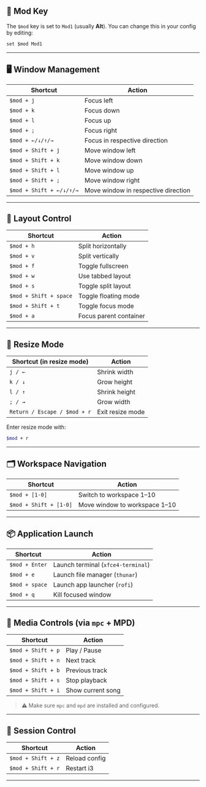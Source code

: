

## 🧠 Mod Key

The `$mod` key is set to `Mod1` (usually **Alt**).
You can change this in your config by editing:

```i3
set $mod Mod1
```

---

## 🖥 Window Management

| Shortcut                 | Action                              |
| ------------------------ | ----------------------------------- |
| `$mod + j`               | Focus left                          |
| `$mod + k`               | Focus down                          |
| `$mod + l`               | Focus up                            |
| `$mod + ;`               | Focus right                         |
| `$mod + ←/↓/↑/→`         | Focus in respective direction       |
| `$mod + Shift + j`       | Move window left                    |
| `$mod + Shift + k`       | Move window down                    |
| `$mod + Shift + l`       | Move window up                      |
| `$mod + Shift + ;`       | Move window right                   |
| `$mod + Shift + ←/↓/↑/→` | Move window in respective direction |

---

## 🔳 Layout Control

| Shortcut               | Action                 |
| ---------------------- | ---------------------- |
| `$mod + h`             | Split horizontally     |
| `$mod + v`             | Split vertically       |
| `$mod + f`             | Toggle fullscreen      |
| `$mod + w`             | Use tabbed layout      |
| `$mod + s`             | Toggle split layout    |
| `$mod + Shift + space` | Toggle floating mode   |
| `$mod + Shift + t`     | Toggle focus mode      |
| `$mod + a`             | Focus parent container |

---

## 📐 Resize Mode

| Shortcut (in resize mode)    | Action           |
| ---------------------------- | ---------------- |
| `j / ←`                      | Shrink width     |
| `k / ↓`                      | Grow height      |
| `l / ↑`                      | Shrink height    |
| `; / →`                      | Grow width       |
| `Return / Escape / $mod + r` | Exit resize mode |

Enter resize mode with:

```bash
$mod + r
```

---

## 🗂 Workspace Navigation

| Shortcut               | Action                        |
| ---------------------- | ----------------------------- |
| `$mod + [1-0]`         | Switch to workspace 1–10      |
| `$mod + Shift + [1-0]` | Move window to workspace 1–10 |

---

## 📦 Application Launch

| Shortcut       | Action                             |
| -------------- | ---------------------------------- |
| `$mod + Enter` | Launch terminal (`xfce4-terminal`) |
| `$mod + e`     | Launch file manager (`thunar`)     |
| `$mod + space` | Launch app launcher (`rofi`)       |
| `$mod + q`     | Kill focused window                |

---

## 🎵 Media Controls (via `mpc` + MPD)

| Shortcut           | Action            |
| ------------------ | ----------------- |
| `$mod + Shift + p` | Play / Pause      |
| `$mod + Shift + n` | Next track        |
| `$mod + Shift + b` | Previous track    |
| `$mod + Shift + s` | Stop playback     |
| `$mod + Shift + i` | Show current song |

> ⚠️ Make sure `mpc` and `mpd` are installed and configured.

---

## 🔁 Session Control

| Shortcut           | Action             |
| ------------------ | -------------      |
| `$mod + Shift + z` | Reload config      |
| `$mod + Shift + r` | Restart i3         |

---
